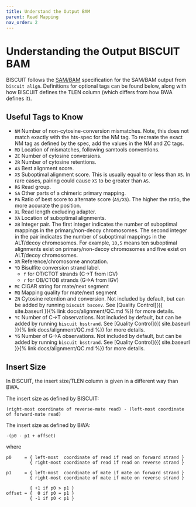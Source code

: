 ```yaml
---
title: Understand the Output BAM
parent: Read Mapping
nav_order: 2
---
```


# Understanding the Output BISCUIT BAM

BISCUIT follows the [SAM/BAM](http://samtools.github.io/hts-specs/SAMv1.pdf) specification for the SAM/BAM output from
`biscuit align`. Definitions for optional tags can be found below, along with how BISCUIT defines the TLEN column (which
differs from how BWA defines it).

## Useful Tags to Know

  - `NM` Number of non-cytosine-conversion mismatches. Note, this does not match exactly with the hts-spec for the NM
  tag. To recreate the exact NM tag as defined by the spec, add the values in the NM and ZC tags.
  - `MD` Location of mismatches, following samtools conventions.
  - `ZC` Number of cytosine conversions.
  - `ZR` Number of cytosine retentions.
  - `AS` Best alignment score.
  - `XS` Suboptimal alignment score. This is usually equal to or less than `AS`.  In rare cases, pairing could cause
  `XS` to be greater than `AS`.
  - `RG` Read group.
  - `SA` Other parts of a chimeric primary mapping.
  - `PA` Ratio of best score to alternate score (`AS/XS`). The higher the ratio, the more accurate the position.
  - `XL` Read length excluding adapter.
  - `XA` Location of suboptimal alignments.
  - `XB` Integer pair. The first integer indicates the number of suboptimal mappings in the primary/non-decoy
  chromosomes. The second integer in the pair indicates the number of suboptimal mappings in the ALT/decoy chromosomes.
  For example, `10,5` means ten suboptimal alignments exist on primary/non-decoy chromosomes and five exist on ALT/decoy
  chromosomes.
  - `XR` Reference/chromosome annotation.
  - `YD` Bisulfite conversion strand label.
    - `f` for OT/CTOT strands (C&#8594;T from IGV)
    - `r` for OB/CTOB strands (G&#8594;A from IGV)
  - `MC` CIGAR string for mate/next segment
  - `MQ` Mapping quality for mate/next segment
  - `ZN` Cytosine retention and conversion. Not included by default, but can be added by running `biscuit bsconv`. See
  [Quality Control]({{ site.baseurl }}{% link docs/alignment/QC.md %}) for more details.
  - `YC` Number of C&#8594;T observations. Not included by default, but can be added by running `biscuit bsstrand`. See
  [Quality Control]({{ site.baseurl }}{% link docs/alignment/QC.md %}) for more details.
  - `YG` Number of G&#8594;A observations. Not included by default, but can be added by running `biscuit bsstrand`. See
  [Quality Control]({{ site.baseurl }}{% link docs/alignment/QC.md %}) for more details.

## Insert Size

In BISCUIT, the insert size/TLEN column is given in a different way than BWA.

The insert size as defined by BISCUIT:
```
(right-most coordinate of reverse-mate read) - (left-most coordinate of forward-mate read)
```

The insert size as defined by BWA:
```
-(p0 - p1 + offset)
```
where
```
p0     = { left-most  coordinate of read if read on forward strand }
         { right-most coordinate of read if read on reverse strand }

p1     = { left-most  coordinate of mate if mate on forward strand }
         { right-most coordinate of mate if mate on reverse strand }

         { +1 if p0 > p1 }
offset = {  0 if p0 = p1 }
         { -1 if p0 < p1 }
```
